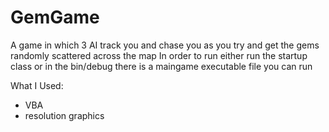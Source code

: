 # GemGame
A game in which 3 AI track you and chase you as you try and get the gems randomly scattered across the map
In order to run either run the startup class or in the bin/debug there is a maingame executable file you can run

What I Used:
* VBA
* resolution graphics
